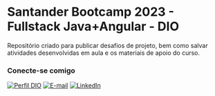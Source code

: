 # Santander Bootcamp 2023 - Fullstack Java+Angular - DIO
Repositório criado para publicar desafios de projeto, bem como salvar atividades desenvolvidas em aula e os materiais de apoio do curso.




### Conecte-se comigo
[![Perfil DIO](https://img.shields.io/badge/-Meu%20Perfil%20na%20DIO-30A3DC?style=for-the-badge)](https://www.dio.me/users/kawane_vital)
[![E-mail](https://img.shields.io/badge/-Email-000?style=for-the-badge&logo=microsoft-outlook&logoColor=E94D5F)](mailto:kawane_vital@hotmail.com)
[![LinkedIn](https://img.shields.io/badge/-LinkedIn-000?style=for-the-badge&logo=linkedin&logoColor=30A3DC)](https://www.linkedin.com/in/kawanevf/)

